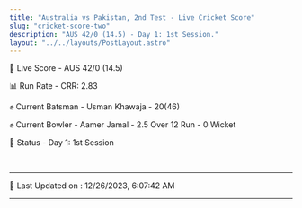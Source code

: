 ```yaml
---
title: "Australia vs Pakistan, 2nd Test - Live Cricket Score"
slug: "cricket-score-two"
description: "AUS 42/0 (14.5) - Day 1: 1st Session."
layout: "../../layouts/PostLayout.astro"
---
```


🔴 Live Score - AUS 42/0 (14.5)  

📊 Run Rate - CRR: 2.83  

✊ Current Batsman - Usman Khawaja - 20(46)  

✊ Current Bowler - Aamer Jamal - 2.5 Over 12 Run - 0 Wicket  

📑 Status - Day 1: 1st Session

<br />

***

📝 Last Updated on : 12/26/2023, 6:07:42 AM

***

